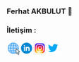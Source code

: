 ### Ferhat AKBULUT 👋

<!--
**ferhatakbulut/ferhatakbulut** is a ✨ _special_ ✨ repository because its `README.md` (this file) appears on your GitHub profile.

Here are some ideas to get you started:

- 🔭 I’m currently working on ...
- 🌱 I’m currently learning ...
- 👯 I’m looking to collaborate on ...
- 🤔 I’m looking for help with ...
- 💬 Ask me about ...
- 📫 How to reach me: ...
- 😄 Pronouns: ...
- ⚡ Fun fact: ...
-->

### İletişim :

[<img align="left" alt="ferhatakbulut.com" width="30px" src="https://raw.githubusercontent.com/ferhatakbulut/ferhatakbulut/main/icon/globe.gif" />][website]
[<img align="left" alt="ferhatakbulut | LinkedIn" width="30px" src="https://raw.githubusercontent.com/ferhatakbulut/ferhatakbulut/main/icon/linkedin.gif" />][linkedin]
[<img align="left" alt="ferhatakblt_ | Instagram" width="30px" src="https://raw.githubusercontent.com/ferhatakbulut/ferhatakbulut/main/icon/instagram.gif" />][instagram]
[<img align="left" alt="feratakblt | Twitter" width="30px" src="https://raw.githubusercontent.com/ferhatakbulut/ferhatakbulut/main/icon/twitter.gif" />][twitter]

[website]: https:ferhatakbulut.com
[email]: mailto:ferhatakblt@gmail.com
[instagram]: https://instagram.com/ferhatakblt_
[twitter]: https://twitter.com/feratakblt
[linkedin]: linkedin.com/in/ferhatakbulut

